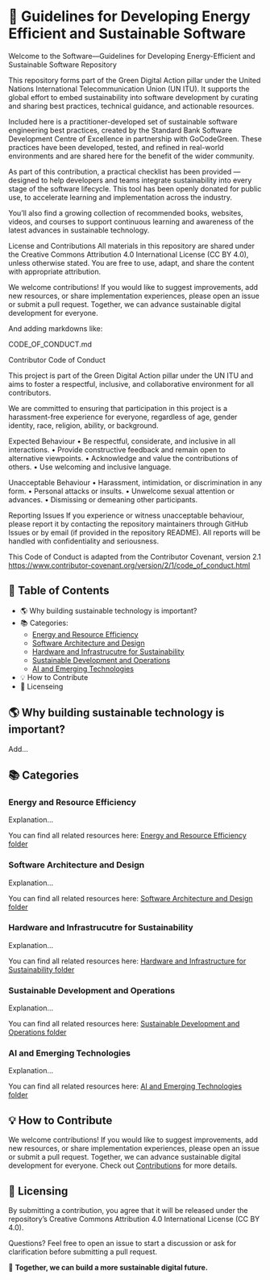 # 🌿 Guidelines for Developing Energy Efficient and Sustainable Software

Welcome to the Software—Guidelines for Developing Energy-Efficient and Sustainable Software Repository

This repository forms part of the Green Digital Action pillar under the United Nations International Telecommunication Union (UN ITU). It supports the global effort to embed sustainability into software development by curating and sharing best practices, technical guidance, and actionable resources.

Included here is a practitioner-developed set of sustainable software engineering best practices, created by the Standard Bank Software Development Centre of Excellence in partnership with GoCodeGreen. These practices have been developed, tested, and refined in real-world environments and are shared here for the benefit of the wider community.

As part of this contribution, a practical checklist has been provided — designed to help developers and teams integrate sustainability into every stage of the software lifecycle. This tool has been openly donated for public use, to accelerate learning and implementation across the industry.

You’ll also find a growing collection of recommended books, websites, videos, and courses to support continuous learning and awareness of the latest advances in sustainable technology.


License and Contributions
All materials in this repository are shared under the Creative Commons Attribution 4.0 International License (CC BY 4.0), unless otherwise stated. You are free to use, adapt, and share the content with appropriate attribution.



We welcome contributions! If you would like to suggest improvements, add new resources, or share implementation experiences, please open an issue or submit a pull request. Together, we can advance sustainable digital development for everyone.


And adding markdowns like:

CODE_OF_CONDUCT.md







Contributor Code of Conduct



This project is part of the Green Digital Action pillar under the UN ITU and aims to foster a respectful, inclusive, and collaborative environment for all contributors.



We are committed to ensuring that participation in this project is a harassment-free experience for everyone, regardless of age, gender identity, race, religion, ability, or background.



Expected Behaviour
• Be respectful, considerate, and inclusive in all interactions.
• Provide constructive feedback and remain open to alternative viewpoints.
• Acknowledge and value the contributions of others.
• Use welcoming and inclusive language.



Unacceptable Behaviour
• Harassment, intimidation, or discrimination in any form.
• Personal attacks or insults.
• Unwelcome sexual attention or advances.
• Dismissing or demeaning other participants.



Reporting Issues
If you experience or witness unacceptable behaviour, please report it by contacting the repository maintainers through GitHub Issues or by email (if provided in the repository README).
All reports will be handled with confidentiality and seriousness.


This Code of Conduct is adapted from the Contributor Covenant, version 2.1
https://www.contributor-covenant.org/version/2/1/code_of_conduct.html


## 📌 Table of Contents

- 🌎 Why building sustainable technology is important?
- 📚 Categories:
  - [Energy and Resource Efficiency](#energy-and-resource-efficiency)
  - [Software Architecture and Design](#software-architecture-and-design)
  - [Hardware and Infrastrucutre for Sustainability](#hardware_and_infrastructure_for_sustainability)
  - [Sustainable Development and Operations](#sustainable_development_and_operations)
  - [AI and Emerging Technologies](#ai-and-emerging-technologies)
- 💡 How to Contribute
- 📖 Licenseing


## 🌎 Why building sustainable technology is important?
Add...

## 📚 Categories

### Energy and Resource Efficiency
Explanation...

You can find all related resources here: [Energy and Resource Efficiency folder](./Energy-and-Resource-Efficiency/)

### Software Architecture and Design
Explanation...

You can find all related resources here: [Software Architecture and Design folder](./Software-Architecture-and-Design/)

### Hardware and Infrastrucutre for Sustainability
Explanation...

You can find all related resources here: [Hardware and Infrastructure for Sustainability folder](./Hardware-and-Infrastructure-for-Sustainability/)

### Sustainable Development and Operations
Explanation...

You can find all related resources here: [Sustainable Development and Operations folder](./Sustainable-Development-and-Operations/)

### AI and Emerging Technologies
Explanation...

You can find all related resources here: [AI and Emerging Technologies folder](./AI-and-Emerging-Technologies/)

## 💡 How to Contribute
We welcome contributions! If you would like to suggest improvements, add new resources, or share implementation experiences, please open an issue or submit a pull request. Together, we can advance sustainable digital development for everyone.
Check out [Contributions](./Contributing.md/) for more details.


## 📖 Licensing
By submitting a contribution, you agree that it will be released under the repository’s Creative Commons Attribution 4.0 International License (CC BY 4.0).


Questions?
Feel free to open an issue to start a discussion or ask for clarification before submitting a pull request.


🚀 **Together, we can build a more sustainable digital future.**




